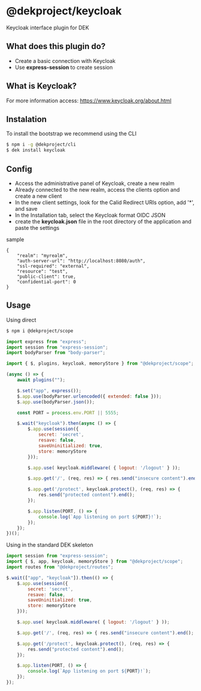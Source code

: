 # @dekproject/keycloak

Keycloak interface plugin for DEK

## What does this plugin do?

* Create a basic connection with Keycloak
* Use **express-session** to create session

## What is Keycloak?

For more information access: https://www.keycloak.org/about.html

## Instalation

To install the bootstrap we recommend using the CLI

```bash
$ npm i -g @dekproject/cli
$ dek install keycloak
```

## Config

* Access the administrative panel of Keycloak, create a new realm
* Already connected to the new realm, access the clients option and create a new client
* In the new client settings, look for the Calid Redirect URIs option, add '*', and save
* In the Installation tab, select the Keycloak format OIDC JSON
* create the **keycloak.json** file in the root directory of the application and paste the settings

sample
```
{
    "realm": "myrealm",
    "auth-server-url": "http://localhost:8080/auth",
    "ssl-required": "external",
    "resource": "test",
    "public-client": true,
    "confidential-port": 0
}
```

## Usage

Using direct

```bash
$ npm i @dekproject/scope
```

```js
import express from "express";
import session from "express-session";
import bodyParser from "body-parser";

import { $, plugins, keycloak, memoryStore } from "@dekproject/scope";

(async () => {
    await plugins("");

    $.set("app", express());
    $.app.use(bodyParser.urlencoded({ extended: false }));
    $.app.use(bodyParser.json());

    const PORT = process.env.PORT || 5555;

    $.wait("keycloak").then(async () => {
        $.app.use(session({
            secret: 'secret',
            resave: false,
            saveUninitialized: true,
            store: memoryStore
        }));

        $.app.use( keycloak.middleware( { logout: '/logout' } ));

        $.app.get('/', (req, res) => { res.send("insecure content").end(); });

        $.app.get('/protect', keycloak.protect(), (req, res) => {
            res.send("protected content").end();
        });

        $.app.listen(PORT, () => {
            console.log(`App listening on port ${PORT}!`);
        });
    });
})();
```

Using in the standard DEK skeleton
```js
import session from "express-session";
import { $, app, keycloak, memoryStore } from "@dekproject/scope";
import routes from "@dekproject/routes";

$.wait(["app", "keycloak"]).then(() => {
    $.app.use(session({
        secret: 'secret',
        resave: false,
        saveUninitialized: true,
        store: memoryStore
    }));

    $.app.use( keycloak.middleware( { logout: '/logout' } ));

    $.app.get('/', (req, res) => { res.send("insecure content").end(); });

    $.app.get('/protect', keycloak.protect(), (req, res) => {
        res.send("protected content").end();
    });

    $.app.listen(PORT, () => {
        console.log(`App listening on port ${PORT}!`);
    });
});
```
